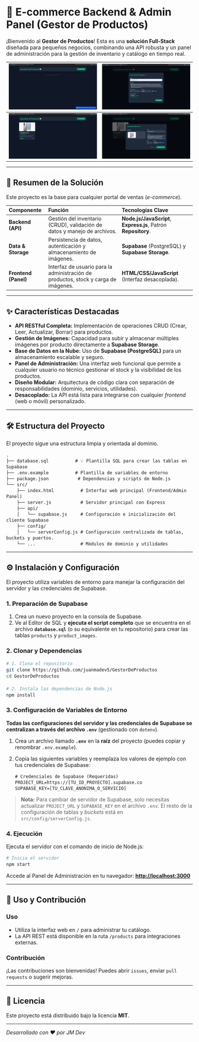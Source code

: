 # 🚀 E-commerce Backend & Admin Panel (Gestor de Productos)

¡Bienvenido al **Gestor de Productos**\! Esta es una **solución Full-Stack** diseñada para pequeños negocios, combinando una API robusta y un panel de administración para la gestión de inventario y catálogo en tiempo real.

| ![Screenshot1](assets/screenshot1.png) | ![Screenshot2](assets/screenshot2.png) |
|----------------------------------------|----------------------------------------|
| ![Screenshot3](assets/screenshot3.png) | ![Screenshot4](assets/screenshot4.png) |


-----

## 🌟 Resumen de la Solución

Este proyecto es la base para cualquier portal de ventas (*e-commerce*).

| Componente | Función | Tecnologías Clave |
| :--- | :--- | :--- |
| **Backend (API)** | Gestión del inventario (CRUD), validación de datos y manejo de archivos. | **Node.js/JavaScript**, **Express.js**, Patrón **Repository**. |
| **Data & Storage** | Persistencia de datos, autenticación y almacenamiento de imágenes. | **Supabase** (PostgreSQL) y **Supabase Storage**. |
| **Frontend (Panel)** | Interfaz de usuario para la administración de productos, stock y carga de imágenes. | **HTML/CSS/JavaScript** (Interfaz desacoplada). |

-----

## ✨ Características Destacadas

  * **API RESTful Completa:** Implementación de operaciones CRUD (Crear, Leer, Actualizar, Borrar) para productos.
  * **Gestión de Imágenes:** Capacidad para subir y almacenar múltiples imágenes por producto directamente a **Supabase Storage**.
  * **Base de Datos en la Nube:** Uso de **Supabase (PostgreSQL)** para un almacenamiento escalable y seguro.
  * **Panel de Administración:** Una interfaz web funcional que permite a cualquier usuario no técnico gestionar el stock y la visibilidad de los productos.
  * **Diseño Modular:** Arquitectura de código clara con separación de responsabilidades (dominio, servicios, utilidades).
  * **Desacoplado:** La API está lista para integrarse con cualquier *frontend* (web o móvil) personalizado.

-----

## 🛠️ Estructura del Proyecto

El proyecto sigue una estructura limpia y orientada al dominio.

```
.
├── database.sql          # 💡 Plantilla SQL para crear las tablas en Supabase
├── .env.example          # Plantilla de variables de entorno
├── package.json           # Dependencias y scripts de Node.js
└── src/
    ├── index.html          # Interfaz web principal (Frontend/Admin Panel)
    ├── server.js           # Servidor principal con Express
    ├── api/
    │   └── supabase.js     # Configuración e inicialización del cliente Supabase
    ├── config/
    │   └── serverConfig.js # Configuración centralizada de tablas, buckets y puertos.
    └── ...                 # Módulos de dominio y utilidades
```

-----

## ⚙️ Instalación y Configuración

El proyecto utiliza variables de entorno para manejar la configuración del servidor y las credenciales de Supabase.

### 1\. Preparación de Supabase

1.  Crea un nuevo proyecto en la consola de Supabase.
2.  Ve al Editor de SQL y **ejecuta el script completo** que se encuentra en el archivo **`database.sql`** (o su equivalente en tu repositorio) para crear las tablas `products` y `product_images`.

### 2\. Clonar y Dependencias

```bash
# 1. Clona el repositorio
git clone https://github.com/juanmadev5/GestorDeProductos
cd GestorDeProductos

# 2. Instala las dependencias de Node.js
npm install
```

### 3\. Configuración de Variables de Entorno

**Todas las configuraciones del servidor y las credenciales de Supabase se centralizan a través del archivo `.env`** (gestionado con `dotenv`).

1.  Crea un archivo llamado **`.env`** en la **raíz** del proyecto (puedes copiar y renombrar `.env.example`).

2.  Copia las siguientes variables y reemplaza los valores de ejemplo con tus credenciales de Supabase:

    ```env
    # Credenciales de Supabase (Requeridas)
    PROJECT_URL=https://[TU_ID_PROYECTO].supabase.co
    SUPABASE_KEY=[TU_CLAVE_ANONIMA_O_SERVICIO]
    ```

> **Nota:** Para cambiar de servidor de Supabase, solo necesitas actualizar `PROJECT_URL` y `SUPABASE_KEY` en el archivo `.env`. El resto de la configuración de tablas y *buckets* está en `src/config/serverConfig.js`.

### 4\. Ejecución

Ejecuta el servidor con el comando de inicio de Node.js:

```bash
# Inicia el servidor
npm start
```

Accede al Panel de Administración en tu navegador: **[http://localhost:3000](https://www.google.com/search?q=http://localhost:3000)**

-----

## 🤝 Uso y Contribución

### Uso

  * Utiliza la interfaz web en `/` para administrar tu catálogo.
  * La API REST está disponible en la ruta `/products` para integraciones externas.

### Contribución

¡Las contribuciones son bienvenidas\! Puedes abrir `issues`, enviar `pull requests` o sugerir mejoras.

-----

## 📄 Licencia

Este proyecto está distribuido bajo la licencia **MIT**.

-----

*Desarrollado con ❤️ por JM Dev*
